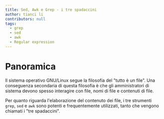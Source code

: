 ```yaml
---
title: Sed, Awk e Grep - i tre spadaccini
author: tianci li
contributors: null
tags:
  - grep
  - sed
  - awk
  - Regular expression
---
```


# Panoramica

Il sistema operativo GNU/Linux segue la filosofia del "tutto è un file". Una conseguenza secondaria di questa filosofia è che gli amministratori di sistema devono spesso interagire con file, nomi di file e contenuti di file.

Per quanto riguarda l'elaborazione del contenuto dei file, i tre strumenti `grep`, `sed` e `awk` sono potenti e frequentemente utilizzati, tanto che vengono chiamati i "tre spadaccini".
